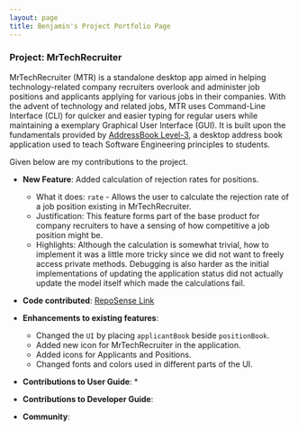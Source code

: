 ```yaml
---
layout: page
title: Benjamin's Project Portfolio Page
---
```


### Project: MrTechRecruiter

MrTechRecruiter (MTR) is a standalone desktop app aimed in helping technology-related company recruiters overlook and administer job positions and applicants applying for various jobs in their companies.
With the advent of technology and related jobs, MTR uses Command-Line Interface (CLI) for quicker and easier typing for regular users while maintaining a exemplary Graphical User Interface (GUI).
It is built upon the fundamentals provided by [AddressBook Level-3](https://se-education.org/addressbook-level3/), a desktop address book application used to teach Software Engineering principles to students.

Given below are my contributions to the project.

* **New Feature**: Added calculation of rejection rates for positions.
    * What it does: `rate` - Allows the user to calculate the rejection rate of a job position existing in MrTechRecruiter.
    * Justification: This feature forms part of the base product for company recruiters to have a sensing of how competitive a job position might be.
    * Highlights: Although the calculation is somewhat trivial, how to implement it was a little more tricky since we did not want to freely access private methods. Debugging is also harder as the initial implementations
    of updating the application status did not actually update the model itself which made the calculations fail.
  
* **Code contributed**: [RepoSense Link](https://nus-cs2103-ay2122s1.github.io/tp-dashboard/?search=benjamintan99&sort=groupTitle&sortWithin=title&since=2021-09-17&timeframe=commit&mergegroup=&groupSelect=groupByRepos&breakdown=false)


* **Enhancements to existing features**: 
   * Changed the `UI` by placing `applicantBook` beside `positionBook`.
   * Added new icon for MrTechRecruiter in the application.
   * Added icons for Applicants and Positions.
   * Changed fonts and colors used in different parts of the UI.


* **Contributions to User Guide**:
  * 


* **Contributions to Developer Guide**:


* **Community**:
